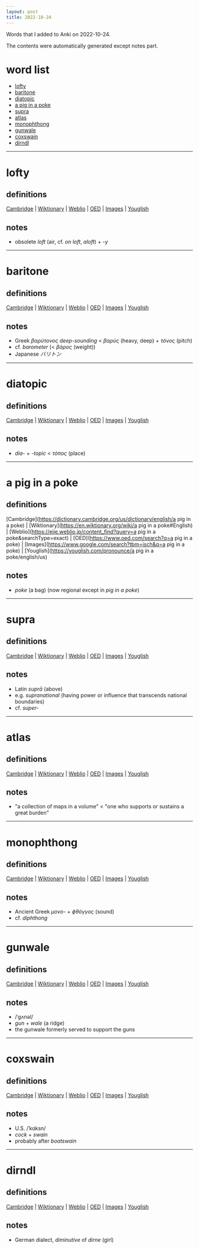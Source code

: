 ```yaml
---
layout: post
title: 2022-10-24
---
```


Words that I added to Anki on 2022-10-24.

The contents were automatically generated except notes part.
# word list
- [lofty](#lofty)
- [baritone](#baritone)
- [diatopic](#diatopic)
- [a pig in a poke](#a-pig-in-a-poke)
- [supra](#supra)
- [atlas](#atlas)
- [monophthong](#monophthong)
- [gunwale](#gunwale)
- [coxswain](#coxswain)
- [dirndl](#dirndl)

---

# lofty
## definitions
[Cambridge](https://dictionary.cambridge.org/us/dictionary/english/lofty)
|
[Wiktionary](https://en.wiktionary.org/wiki/lofty#English)
|
[Weblio](https://ejje.weblio.jp/content_find?query=lofty&searchType=exact)
|
[OED](https://www.oed.com/search?q=lofty)
|
[Images](https://www.google.com/search?tbm=isch&q=lofty)
|
[Youglish](https://youglish.com/pronounce/lofty/english/us)

## notes
- obsolete *loft* (air, cf. *on loft*, *aloft*) + *-y*

---

# baritone
## definitions
[Cambridge](https://dictionary.cambridge.org/us/dictionary/english/baritone)
|
[Wiktionary](https://en.wiktionary.org/wiki/baritone#English)
|
[Weblio](https://ejje.weblio.jp/content_find?query=baritone&searchType=exact)
|
[OED](https://www.oed.com/search?q=baritone)
|
[Images](https://www.google.com/search?tbm=isch&q=baritone)
|
[Youglish](https://youglish.com/pronounce/baritone/english/us)

## notes
- Greek *βαρύτονος* *deep-sounding* &lt; *βαρύς* (heavy, deep) + *τόνος* (pitch)
- cf. *barometer* (&lt; *βάρος* (weight))
- Japanese *バリトン*

---

# diatopic
## definitions
[Cambridge](https://dictionary.cambridge.org/us/dictionary/english/diatopic)
|
[Wiktionary](https://en.wiktionary.org/wiki/diatopic#English)
|
[Weblio](https://ejje.weblio.jp/content_find?query=diatopic&searchType=exact)
|
[OED](https://www.oed.com/search?q=diatopic)
|
[Images](https://www.google.com/search?tbm=isch&q=diatopic)
|
[Youglish](https://youglish.com/pronounce/diatopic/english/us)

## notes
- *dia-* + *-topic* &lt; *τόπος* (place)

---

# a pig in a poke
## definitions
[Cambridge](https://dictionary.cambridge.org/us/dictionary/english/a pig in a poke)
|
[Wiktionary](https://en.wiktionary.org/wiki/a pig in a poke#English)
|
[Weblio](https://ejje.weblio.jp/content_find?query=a pig in a poke&searchType=exact)
|
[OED](https://www.oed.com/search?q=a pig in a poke)
|
[Images](https://www.google.com/search?tbm=isch&q=a pig in a poke)
|
[Youglish](https://youglish.com/pronounce/a pig in a poke/english/us)

## notes
- *poke* (a bag) (now regional except in *pig in a poke*)

---

# supra
## definitions
[Cambridge](https://dictionary.cambridge.org/us/dictionary/english/supra)
|
[Wiktionary](https://en.wiktionary.org/wiki/supra#English)
|
[Weblio](https://ejje.weblio.jp/content_find?query=supra&searchType=exact)
|
[OED](https://www.oed.com/search?q=supra)
|
[Images](https://www.google.com/search?tbm=isch&q=supra)
|
[Youglish](https://youglish.com/pronounce/supra/english/us)

## notes
- Latin *suprā* (above)
- e.g. *supranational* (having power or influence that transcends national boundaries)
- cf. *super-*

---

# atlas
## definitions
[Cambridge](https://dictionary.cambridge.org/us/dictionary/english/atlas)
|
[Wiktionary](https://en.wiktionary.org/wiki/atlas#English)
|
[Weblio](https://ejje.weblio.jp/content_find?query=atlas&searchType=exact)
|
[OED](https://www.oed.com/search?q=atlas)
|
[Images](https://www.google.com/search?tbm=isch&q=atlas)
|
[Youglish](https://youglish.com/pronounce/atlas/english/us)

## notes
- "a collection of maps in a volume" &lt; "one who supports or sustains a great burden"

---

# monophthong
## definitions
[Cambridge](https://dictionary.cambridge.org/us/dictionary/english/monophthong)
|
[Wiktionary](https://en.wiktionary.org/wiki/monophthong#English)
|
[Weblio](https://ejje.weblio.jp/content_find?query=monophthong&searchType=exact)
|
[OED](https://www.oed.com/search?q=monophthong)
|
[Images](https://www.google.com/search?tbm=isch&q=monophthong)
|
[Youglish](https://youglish.com/pronounce/monophthong/english/us)

## notes
- Ancient Greek *μονο-* + *ϕθόγγος* (sound)
- cf. *diphthong*

---

# gunwale
## definitions
[Cambridge](https://dictionary.cambridge.org/us/dictionary/english/gunwale)
|
[Wiktionary](https://en.wiktionary.org/wiki/gunwale#English)
|
[Weblio](https://ejje.weblio.jp/content_find?query=gunwale&searchType=exact)
|
[OED](https://www.oed.com/search?q=gunwale)
|
[Images](https://www.google.com/search?tbm=isch&q=gunwale)
|
[Youglish](https://youglish.com/pronounce/gunwale/english/us)

## notes
- /ˈɡʌnəl/
- *gun* + *wale* (a ridge)
- the gunwale formerly served to support the guns

---

# coxswain
## definitions
[Cambridge](https://dictionary.cambridge.org/us/dictionary/english/coxswain)
|
[Wiktionary](https://en.wiktionary.org/wiki/coxswain#English)
|
[Weblio](https://ejje.weblio.jp/content_find?query=coxswain&searchType=exact)
|
[OED](https://www.oed.com/search?q=coxswain)
|
[Images](https://www.google.com/search?tbm=isch&q=coxswain)
|
[Youglish](https://youglish.com/pronounce/coxswain/english/us)

## notes
- U.S. /ˈkɑksn/
- *cock* + *swain*
- probably after *boatswain*

---

# dirndl
## definitions
[Cambridge](https://dictionary.cambridge.org/us/dictionary/english/dirndl)
|
[Wiktionary](https://en.wiktionary.org/wiki/dirndl#English)
|
[Weblio](https://ejje.weblio.jp/content_find?query=dirndl&searchType=exact)
|
[OED](https://www.oed.com/search?q=dirndl)
|
[Images](https://www.google.com/search?tbm=isch&q=dirndl)
|
[Youglish](https://youglish.com/pronounce/dirndl/english/us)

## notes
- German dialect, *diminutive* of *dirne* (girl)

